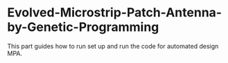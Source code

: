 # Evolved-Microstrip-Patch-Antenna-by-Genetic-Programming

This part guides how to run set up and run the code for automated design MPA. 
